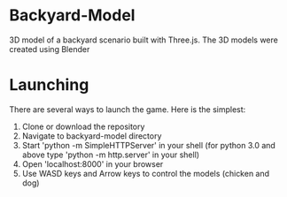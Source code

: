 # Backyard-Model
3D model of a backyard scenario built with Three.js. The 3D models were created using Blender 

# Launching

There are several ways to launch the game. Here is the simplest:

1. Clone or download the repository
2. Navigate to backyard-model directory
3. Start 'python -m SimpleHTTPServer' in your shell (for python 3.0 and above type 'python -m http.server' in your shell)
4. Open 'localhost:8000' in your browser
5. Use WASD keys and Arrow keys to control the models (chicken and dog)
